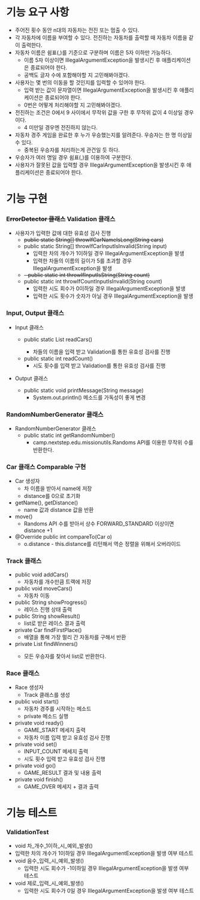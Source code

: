 # 기능 요구 사항

- 주어진 횟수 동안 n대의 자동차는 전진 또는 멈출 수 있다.
- 각 자동차에 이름을 부여할 수 있다. 전진하는 자동차를 출력할 때 자동차 이름을 같이 출력한다.
- 자동차 이름은 쉼표(,)를 기준으로 구분하며 이름은 5자 이하만 가능하다.
    - 이름 5자 이상이면 IllegalArgumentException을 발생시킨 후 애플리케이션은 종료되어야 한다.
    - 공백도 글자 수에 포함해야할 지 고민해봐야겠다. 
- 사용자는 몇 번의 이동을 할 것인지를 입력할 수 있어야 한다.
    - 입력 받는 값이 문자열이면 IllegalArgumentException을 발생시킨 후 애플리케이션은 종료되어야 한다.
    - 0번은 어떻게 처리해야할 지 고민해봐야겠다.
- 전진하는 조건은 0에서 9 사이에서 무작위 값을 구한 후 무작위 값이 4 이상일 경우이다.
    - 4 미만일 경우엔 전진하지 않는다.
- 자동차 경주 게임을 완료한 후 누가 우승했는지를 알려준다. 우승자는 한 명 이상일 수 있다.
    - 중복된 우승자를 처리하는게 관건일 듯 하다.
- 우승자가 여러 명일 경우 쉼표(,)를 이용하여 구분한다.
- 사용자가 잘못된 값을 입력할 경우 IllegalArgumentException을 발생시킨 후 애플리케이션은 종료되어야 한다.

# 기능 구현

### ~~ErrorDetector 클래스~~ Validation 클래스

- 사용자가 입력한 값에 대한 유효성 검사 진행
  - ~~public static String[] throwIfCarNameIsLong(String cars)~~
  - public static String[] throwIfCarInputIsInvalid(String input)
    - 입력한 차의 개수가 1이하일 경우 IllegalArgumentException을 발생
    - 입력한 차들의 이름의 길이가 5를 초과할 경우 IllegalArgumentException을 발생
  - ~~- public static int throwIfInputIsString(String count)~~
  - public static int throwIfCountInputIsInvalid(String count)
    - 입력한 시도 회수가 0이하일 경우 IllegalArgumentException을 발생
    - 입력한 시도 횟수가 숫자가 아닐 경우 IllegalArgumentException을 발생

### Input, Output 클래스

- Input 클래스
  - public static List<String> readCars()
    - 차들의 이름을 입력 받고 Validation를 통한 유효성 검사를 진행
  - public static int readCount()
    - 시도 횟수를 입력 받고 Validation를 통한 유효성 검사를 진행

- Output 클래스
  - public static void printMessage(String message)
    - System.out.println() 메소드를 가독성이 좋게 변경

### RandomNumberGenerator 클래스

- RandomNumberGenerator 클래스
  - public static int getRandomNumber()
    - camp.nextstep.edu.missionutils.Randoms API를 이용한 무작위 수를 반환한다.

### Car 클래스 Comparable<Car> 구현

- Car 생성자
  - 차 이름을 받아서 name에 저장
  - distance를 0으로 초기화
- getName(), getDistance()
  - name 값과 distance 값을 반환
- move()
  - Randoms API 수를 받아서 상수 FORWARD_STANDARD 이상이면 distance +1
- @Override public int compareTo(Car o)
  - o.distance - this.distance를 리턴해서 역순 정렬을 위해서 오버라이드

### Track 클래스

- public void addCars()
  - 자동차를 개수만큼 트랙에 저장
- public void moveCars()
  - 자동차 이동
- public String showProgress()
  - 레이스 진행 상태 출력
- public String showResult()
  - list로 받은 레이스 결과 출력
- private Car findFirstPlace()
  - 배열을 통해 가장 멀리 간 자동차를 구해서 반환
- private List<String> findWinners()
  - 모든 우승자를 찾아서 list로 반환한다.


### Race 클래스

- Race 생성자
  - Track 클래스를 생성
- public void start()
  - 자동차 경주를 시작하는 메소드
  - private 메소드 실행
- private void ready()
  - GAME_START 메세지 출력
  - 자동차 이름 입력 받고 유효성 검사 진행
- private void set()
  - INPUT_COUNT 메세지 출력
  - 시도 횟수 입력 받고 유효성 검사 진행
- private void go()
  - GAME_RESULT 결과 및 내용 출력
- private void finish()
  - GAME_OVER 메세지 + 결과 출력

# 기능 테스트

### ValidationTest

-  void 차_개수_1이하_시_예외_발생()
  - 입력한 차의 개수가 1이하일 경우 IllegalArgumentException을 발생 여부 테스트
- void 음수_입력_시_예외_발생()
  - 입력한 시도 회수가 -1이하일 경우 IllegalArgumentException을 발생 여부 테스트
- void 제로_입력_시_예외_발생()
  - 입력한 시도 회수가 0일 경우 IllegalArgumentException을 발생 여부 테스트